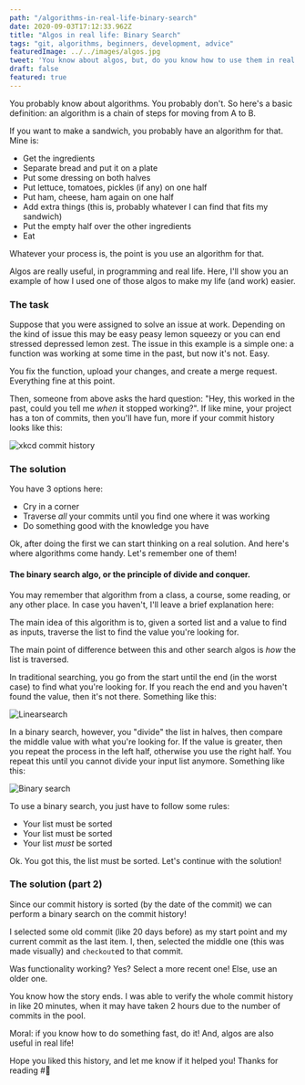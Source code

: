 ```yaml
---
path: "/algorithms-in-real-life-binary-search"
date: 2020-09-03T17:12:33.962Z
title: "Algos in real life: Binary Search"
tags: "git, algorithms, beginners, development, advice"
featuredImage: ../../images/algos.jpg
tweet: 'You know about algos, but, do you know how to use them in real life?'
draft: false
featured: true
---
```

You probably know about algorithms. You probably don't. So here's a basic definition: an algorithm is a chain of steps for moving from A to B.

If you want to make a sandwich, you probably have an algorithm for that. Mine is:

- Get the ingredients
- Separate bread and put it on a plate
- Put some dressing on both halves
- Put lettuce, tomatoes, pickles (if any) on one half
- Put ham, cheese, ham again on one half
- Add extra things (this is, probably whatever I can find that fits my sandwich)
- Put the empty half over the other ingredients
- Eat

Whatever your process is, the point is you use an algorithm for that.

Algos are really useful, in programming and real life. Here, I'll show you an example of how I used one of those algos to make my life (and work) easier.

### The task
Suppose that you were assigned to solve an issue at work. Depending on the kind of issue this may be easy peasy lemon squeezy or you can end stressed depressed lemon zest. 
The issue in this example is a simple one: a function was working at some time in the past, but now it's not. Easy.

You fix the function, upload your changes, and create a merge request. Everything fine at this point.

Then, someone from above asks the hard question: "Hey, this worked in the past, could you tell me _when_ it stopped working?". If like mine, your project has a ton of commits, then you'll have fun, more if your commit history looks like this:

![xkcd commit history](https://imgs.xkcd.com/comics/git_commit_2x.png)

### The solution
You have 3 options here:
- Cry in a corner
- Traverse _all_ your commits until you find one where it was working
- Do something good with the knowledge you have

Ok, after doing the first we can start thinking on a real solution. And here's where algorithms come handy. Let's remember one of them!

#### The binary search algo, or the principle of divide and conquer.

You may remember that algorithm from a class, a course, some reading, or any other place. In case you haven't, I'll leave a brief explanation here: 

The main idea of this algorithm is to, given a sorted list and a value to find as inputs, traverse the list to find the value you're looking for.

The main point of difference between this and other search algos is _how_ the list is traversed. 

In traditional searching, you go from the start until the end (in the worst case) to find what you're looking for. If you reach the end and you haven't found the value, then it's not there. Something like this:

![Linearsearch](https://www.tutorialspoint.com/data_structures_algorithms/images/linear_search.gif)

In a binary search, however, you "divide" the list in halves, then compare the middle value with what you're looking for. If the value is greater, then you repeat the process in the left half, otherwise you use the right half. You repeat this until you cannot divide your input list anymore. Something like this:

![Binary search](https://d18l82el6cdm1i.cloudfront.net/uploads/bePceUMnSG-binary_search_gif.gif)

To use a binary search, you just have to follow some rules:
- Your list must be sorted
- Your list must be sorted
- Your list _must_ be sorted

Ok. You got this, the list must be sorted. Let's continue with the solution!

### The solution (part 2)
Since our commit history is sorted (by the date of the commit) we can perform a binary search on the commit history!

I selected some old commit (like 20 days before) as my start point and my current commit as the last item. 
I, then, selected the middle one (this was made visually) and `checkout`ed to that commit.

Was functionality working? Yes? Select a more recent one! Else, use an older one.

You know how the story ends. I was able to verify the whole commit history in like 20 minutes, when it may have taken 2 hours due to the number of commits in the pool.

Moral: if you know how to do something fast, do it! And, algos are also useful in real life!

Hope you liked this history, and let me know if it helped you! Thanks for reading #:tada:

